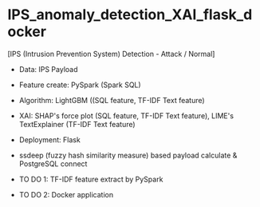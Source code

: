 # IPS_anomaly_detection_XAI_flask_docker

[IPS (Intrusion Prevention System) Detection - Attack / Normal]

- Data: IPS Payload
- Feature create: PySpark (Spark SQL)
- Algorithm: LightGBM ((SQL feature, TF-IDF Text feature)
- XAI: SHAP's force plot (SQL feature, TF-IDF Text feature), LIME's TextExplainer (TF-IDF Text feature)
- Deployment: Flask
- ssdeep (fuzzy hash similarity measure) based payload calculate & PostgreSQL connect


- TO DO 1: TF-IDF feature extract by PySpark
- TO DO 2: Docker application
